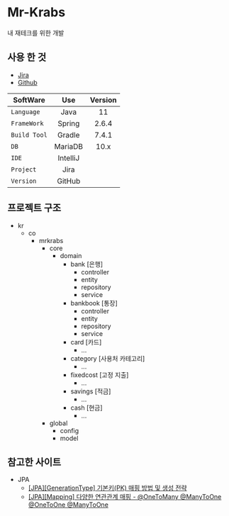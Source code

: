 # Mr-Krabs
내 재테크를 위한 개발


## 사용 한 것

- [Jira](https://applan.atlassian.net/jira/software/projects/MK/boards/1/roadmap)
- [Github](https://github.com/applan/Mr-Krabs-api)

| SoftWare     |   Use    | Version |
|--------------|:--------:|:-------:|
| `Language`   |   Java   |   11    |
| `FrameWork`  |  Spring  |  2.6.4  |
| `Build Tool` |  Gradle  |  7.4.1  |
| `DB`         | MariaDB  |  10.x   |
| `IDE`        | IntelliJ |         |
| `Project`    |   Jira   |         |
| `Version`    |  GitHub  |         |


## 프로젝트 구조
- kr
  - co
    - mrkrabs
      - core
        - domain
          - bank      [은행]
            - controller
            - entity
            - repository
            - service
          - bankbook  [통장]
            - controller
            - entity
            - repository
            - service
          - card      [카드]
            - ...
          - category  [사용처 카테고리]
            - ...
          - fixedcost [고정 지출]
            - ...
          - savings   [적금]
            - ...
          - cash      [현금]
            - ...
      - global
        - config
        - model


## 참고한 사이트

- JPA
  - [\[JPA\]\[GenerationType\] 기본키(PK) 매핑 방법 및 생성 전략](https://gmlwjd9405.github.io/2019/08/12/primary-key-mapping.html)
  - [\[JPA\]\[Mapping\] 다양한 연관관계 매핑 - @OneToMany @ManyToOne @OneToOne @ManyToOne](https://jyami.tistory.com/21) 
